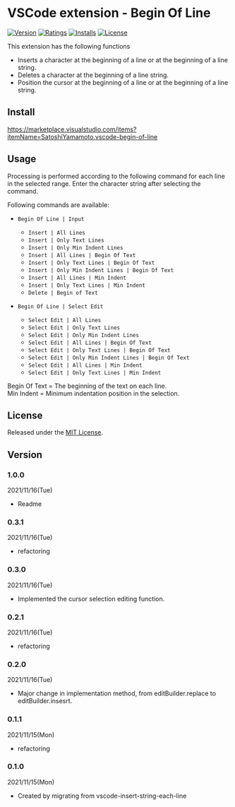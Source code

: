 # VSCode extension - Begin Of Line

[![Version][version-badge]][marketplace]
[![Ratings][ratings-badge]][marketplace-ratings]
[![Installs][installs-badge]][marketplace]
[![License][license-badge]][license]

This extension has the following functions
- Inserts a character at the beginning of a line or at the beginning of a line string.
- Deletes a character at the beginning of a line string.
- Position the cursor at the beginning of a line or at the beginning of a line string.

## Install

https://marketplace.visualstudio.com/items?itemName=SatoshiYamamoto.vscode-begin-of-line

## Usage

Processing is performed according to the following command for each line in the selected range.
Enter the character string after selecting the command.

Following commands are available:

- `Begin Of Line | Input`
  - `Insert | All Lines`
  - `Insert | Only Text Lines`
  - `Insert | Only Min Indent Lines`
  - `Insert | All Lines | Begin Of Text`
  - `Insert | Only Text Lines | Begin Of Text`
  - `Insert | Only Min Indent Lines | Begin Of Text`
  - `Insert | All Lines | Min Indent`
  - `Insert | Only Text Lines | Min Indent`
  - `Delete | Begin of Text`

- `Begin Of Line | Select Edit`
  - `Select Edit | All Lines`
  - `Select Edit | Only Text Lines`
  - `Select Edit | Only Min Indent Lines`
  - `Select Edit | All Lines | Begin Of Text`
  - `Select Edit | Only Text Lines | Begin Of Text`
  - `Select Edit | Only Min Indent Lines | Begin Of Text`
  - `Select Edit | All Lines | Min Indent`
  - `Select Edit | Only Text Lines | Min Indent`

Begin Of Text = The beginning of the text on each line.  
Min Indent = Minimum indentation position in the selection.  

## License

Released under the [MIT License][license].

[version-badge]: https://vsmarketplacebadge.apphb.com/version/SatoshiYamamoto.vscode-begin-of-line.svg
[ratings-badge]: https://vsmarketplacebadge.apphb.com/rating/SatoshiYamamoto.vscode-begin-of-line.svg
[installs-badge]: https://vsmarketplacebadge.apphb.com/installs/SatoshiYamamoto.vscode-begin-of-line.svg
[license-badge]: https://img.shields.io/github/license/standard-software/vscode-begin-of-line.svg

[marketplace]: https://marketplace.visualstudio.com/items?itemName=SatoshiYamamoto.vscode-begin-of-line
[marketplace-ratings]: https://marketplace.visualstudio.com/items?itemName=SatoshiYamamoto.vscode-begin-of-line#review-details
[license]: https://github.com/standard-software/vscode-begin-of-line/blob/master/LICENSE

## Version

### 1.0.0
2021/11/16(Tue)
- Readme

### 0.3.1
2021/11/16(Tue)
- refactoring

### 0.3.0
2021/11/16(Tue)
- Implemented the cursor selection editing function.

### 0.2.1
2021/11/16(Tue)
- refactoring

### 0.2.0
2021/11/16(Tue)
- Major change in implementation method, from editBuilder.replace to editBuilder.insesrt.

### 0.1.1
2021/11/15(Mon)
- refactoring

### 0.1.0
2021/11/15(Mon)
- Created by migrating from vscode-insert-string-each-line

